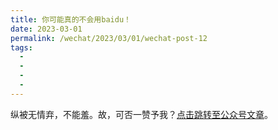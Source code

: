 ```yaml
---
title: 你可能真的不会用baidu！
date: 2023-03-01
permalink: /wechat/2023/03/01/wechat-post-12
tags:
  - 
  - 
  - 
  - 
---
```


纵被无情弃，不能羞。故，可否一赞予我？[点击跳转至公众号文章](http://mp.weixin.qq.com/s?__biz=MzkxNjM0MzQ0MQ==&mid=2247484493&idx=1&sn=2c5b42a3c8a078ca9844df519ab968b5&chksm=c1501bb3f62792a5cd75faa51a007a5c6bc0e71a5f017610bb972e7057817eae402a8ecf5592#rd)。